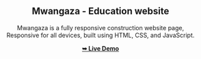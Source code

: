 <div align="center">

  <h2 align="center">Mwangaza - Education website</h2>

  Mwangaza is a fully responsive construction website page, <br />Responsive for all devices, built using HTML, CSS, and JavaScript.

  <a href="https://mp3mba.github.io/education-website/"><strong>➥ Live Demo</strong></a>

</div>

